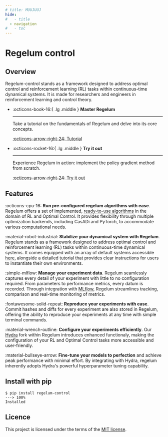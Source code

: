 ```yaml
---
# title: MUUJUUJ
hide:
#   - title
  - navigation
#   - toc
---
```

# Regelum control

## Overview
Regelum-control stands as a framework designed to address optimal control and reinforcement learning (RL) tasks within continuous-time dynamical systems. It is made for researchers and engineers in reinforcement learning and control theory. 


<!-- <style>
.md-content .md-typeset h1 { display: none; }
</style> -->

<!-- # Regelum -->
<!-- <figure markdown>
  ![Regelum](../gfx/regelum.svg)
  <img src="/regelum.svg">
  <figcaption>DQN GOVNO</figcaption>
</figure> -->

<!-- <p align="center">
  <a href="https://sqlmodel.tiangolo.com"><img src="../gfx/regelum.svg" alt="SQLModel"></a>
</p> -->
<!-- <p align="center">
    <em>SQLModel, SQL databases in Python, designed for simplicity, compatibility, and robustness.</em>
</p> -->


<!-- <p align="center">
<a href="https://github.com/tiangolo/sqlmodel/actions?query=workflow%3ATest" target="_blank">
    <img src="https://github.com/tiangolo/sqlmodel/workflows/Test/badge.svg" alt="Test">
</a>
<a href="https://github.com/tiangolo/sqlmodel/actions?query=workflow%3APublish" target="_blank">
    <img src="https://github.com/tiangolo/sqlmodel/workflows/Publish/badge.svg" alt="Publish">
</a>
<a href="https://coverage-badge.samuelcolvin.workers.dev/redirect/tiangolo/sqlmodel" target="_blank">
    <img src="https://coverage-badge.samuelcolvin.workers.dev/tiangolo/sqlmodel.svg" alt="Coverage">
<a href="https://pypi.org/project/sqlmodel" target="_blank">
    <img src="https://img.shields.io/pypi/v/sqlmodel?color=%2334D058&label=pypi%20package" alt="Package version">
</a>
</p> -->
<!-- 
## Quick start -->

<div class="grid cards" markdown>

<!-- -   :octicons-light-bulb-16:{ .lg .middle } __Get to know Regelum__

    ---

    Dive into the introduction for an overview of its principal concepts and features.

    [:octicons-arrow-right-24: Introduction](introduction.md) -->

<!-- -   :octicons-rocket-16:{ .lg .middle } __Set it up__

    ---

    Install Regelum using pip and easily dive into your first simulation experience.


    [:octicons-arrow-right-24: Quick start][] -->

-   :octicons-book-16:{ .lg .middle } __Master Regelum__

    ---

    Take a tutorial on the fundamentals of Regelum and delve into its core concepts.

    [:octicons-arrow-right-24: Tutorial](tutorials/introduction)

-   :octicons-rocket-16:{ .lg .middle } __Try it out__

    ---

    Experience Regelum in action: implement the policy gradient method from scratch. 

    [:octicons-arrow-right-24: Try it out](notebooks/policy_gradient)

<!-- -   :octicons-light-bulb-16:{ .lg .middle } __Get to know Regelum__

    ---

    Dive into the introduction for an overview of its principal concepts and features.

    [:octicons-arrow-right-24: Introduction](introduction.md)

-   :octicons-rocket-16:{ .lg .middle } __Try it out__

    ---

    Experience Regelum in action: launch our interactive colab demo. 

    [:octicons-arrow-right-24: Try it in colab](#) -->

</div>

## Features

:octicons-cpu-16: __Run pre-configured regelum algorithms with ease__. Regelum offers a set of implemented, [ready-to-use algorithms](tutorials/stable-presets.md) in the domain of RL and Optimal Control. 
It provides flexibility through multiple optimization backends, including CasADi and PyTorch, to accommodate various computational needs.

:material-robot-industrial: __Stabilize your dynamical system with Regelum__. Regelum stands as a framework 
designed to address optimal control and reinforcement learning (RL) 
tasks within continuous-time dynamical systems. 
It comes equipped with an array of default systems accessible [here](systems/kin_point/), 
alongside a detailed tutorial that provides clear instructions 
for users to instantiate their own environments.

:simple-mlflow: __Manage your experiment data__. Regelum seamlessly captures
every detail of your experiment with little to no configuration required. 
From parameters to performance metrics, every datum is recorded. Through integration with [MLflow](https://mlflow.org/), 
Regelum streamlines tracking, comparison and real-time monitoring of metrics.

:fontawesome-solid-repeat: __Reproduce your experiments with ease__. Commit hashes and diffs for every experiment are also stored in Regelum, 
offering the ability to reproduce your experiments at any time with simple terminal commands.

:material-wrench-outline: __Configure your experiments efficiently__. Our [Hydra](https://hydra.cc/) fork within Regelum introduces enhanced functionaly, 
making the configuration of your RL and Optimal Control tasks more accessible and user-friendly.

:material-bullseye-arrow: __Fine-tune your models to perfection__ and achieve peak performance with minimal effort. 
By integrating with Hydra, regelum inherently adopts Hydra's powerful hyperparameter tuning capability.

## Install with pip
<!-- termynal -->

```
$ pip install regelum-control
---> 100%
Installed
```

## Licence

This project is licensed under the terms of the [MIT license](TODO).

